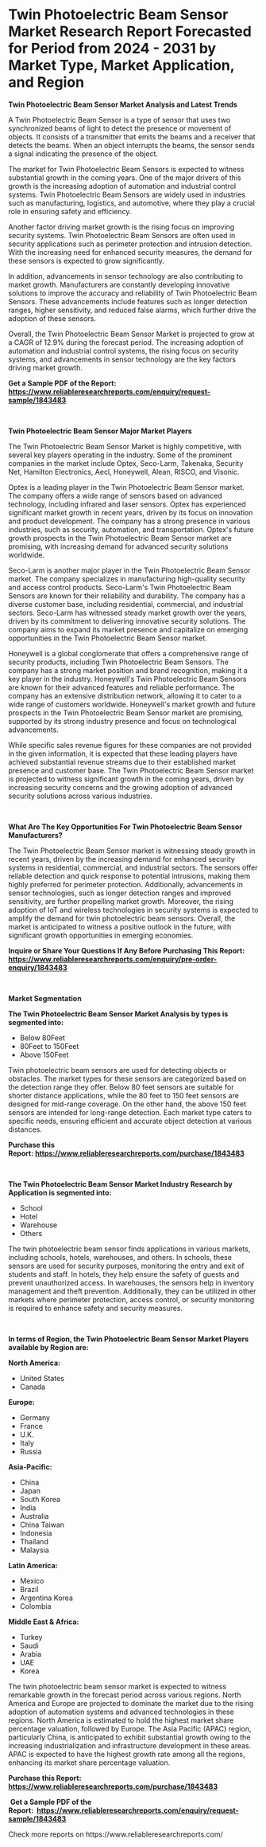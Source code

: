 <p><h1>Twin Photoelectric Beam Sensor Market Research Report Forecasted for Period from 2024 -  2031 by Market Type, Market Application, and Region</h1></p><p><strong>Twin Photoelectric Beam Sensor Market Analysis and Latest Trends</strong></p>
<p><p>A Twin Photoelectric Beam Sensor is a type of sensor that uses two synchronized beams of light to detect the presence or movement of objects. It consists of a transmitter that emits the beams and a receiver that detects the beams. When an object interrupts the beams, the sensor sends a signal indicating the presence of the object.</p><p>The market for Twin Photoelectric Beam Sensors is expected to witness substantial growth in the coming years. One of the major drivers of this growth is the increasing adoption of automation and industrial control systems. Twin Photoelectric Beam Sensors are widely used in industries such as manufacturing, logistics, and automotive, where they play a crucial role in ensuring safety and efficiency.</p><p>Another factor driving market growth is the rising focus on improving security systems. Twin Photoelectric Beam Sensors are often used in security applications such as perimeter protection and intrusion detection. With the increasing need for enhanced security measures, the demand for these sensors is expected to grow significantly.</p><p>In addition, advancements in sensor technology are also contributing to market growth. Manufacturers are constantly developing innovative solutions to improve the accuracy and reliability of Twin Photoelectric Beam Sensors. These advancements include features such as longer detection ranges, higher sensitivity, and reduced false alarms, which further drive the adoption of these sensors.</p><p>Overall, the Twin Photoelectric Beam Sensor Market is projected to grow at a CAGR of 12.9% during the forecast period. The increasing adoption of automation and industrial control systems, the rising focus on security systems, and advancements in sensor technology are the key factors driving market growth.</p></p>
<p><strong>Get a Sample PDF of the Report:&nbsp; <a href="https://www.reliableresearchreports.com/enquiry/request-sample/1843483">https://www.reliableresearchreports.com/enquiry/request-sample/1843483</a></strong></p>
<p>&nbsp;</p>
<p><strong>Twin Photoelectric Beam Sensor Major Market Players</strong></p>
<p><p>The Twin Photoelectric Beam Sensor Market is highly competitive, with several key players operating in the industry. Some of the prominent companies in the market include Optex, Seco-Larm, Takenaka, Security Net, Hamilton Electronics, Aecl, Honeywell, Alean, RISCO, and Visonic.</p><p>Optex is a leading player in the Twin Photoelectric Beam Sensor market. The company offers a wide range of sensors based on advanced technology, including infrared and laser sensors. Optex has experienced significant market growth in recent years, driven by its focus on innovation and product development. The company has a strong presence in various industries, such as security, automation, and transportation. Optex's future growth prospects in the Twin Photoelectric Beam Sensor market are promising, with increasing demand for advanced security solutions worldwide.</p><p>Seco-Larm is another major player in the Twin Photoelectric Beam Sensor market. The company specializes in manufacturing high-quality security and access control products. Seco-Larm's Twin Photoelectric Beam Sensors are known for their reliability and durability. The company has a diverse customer base, including residential, commercial, and industrial sectors. Seco-Larm has witnessed steady market growth over the years, driven by its commitment to delivering innovative security solutions. The company aims to expand its market presence and capitalize on emerging opportunities in the Twin Photoelectric Beam Sensor market.</p><p>Honeywell is a global conglomerate that offers a comprehensive range of security products, including Twin Photoelectric Beam Sensors. The company has a strong market position and brand recognition, making it a key player in the industry. Honeywell's Twin Photoelectric Beam Sensors are known for their advanced features and reliable performance. The company has an extensive distribution network, allowing it to cater to a wide range of customers worldwide. Honeywell's market growth and future prospects in the Twin Photoelectric Beam Sensor market are promising, supported by its strong industry presence and focus on technological advancements.</p><p>While specific sales revenue figures for these companies are not provided in the given information, it is expected that these leading players have achieved substantial revenue streams due to their established market presence and customer base. The Twin Photoelectric Beam Sensor market is projected to witness significant growth in the coming years, driven by increasing security concerns and the growing adoption of advanced security solutions across various industries.</p></p>
<p>&nbsp;</p>
<p><strong>What Are The Key Opportunities For Twin Photoelectric Beam Sensor Manufacturers?</strong></p>
<p><p>The Twin Photoelectric Beam Sensor market is witnessing steady growth in recent years, driven by the increasing demand for enhanced security systems in residential, commercial, and industrial sectors. The sensors offer reliable detection and quick response to potential intrusions, making them highly preferred for perimeter protection. Additionally, advancements in sensor technologies, such as longer detection ranges and improved sensitivity, are further propelling market growth. Moreover, the rising adoption of IoT and wireless technologies in security systems is expected to amplify the demand for twin photoelectric beam sensors. Overall, the market is anticipated to witness a positive outlook in the future, with significant growth opportunities in emerging economies.</p></p>
<p><strong>Inquire or Share Your Questions If Any Before Purchasing This Report: <a href="https://www.reliableresearchreports.com/enquiry/pre-order-enquiry/1843483">https://www.reliableresearchreports.com/enquiry/pre-order-enquiry/1843483</a></strong></p>
<p>&nbsp;</p>
<p><strong>Market Segmentation</strong></p>
<p><strong>The Twin Photoelectric Beam Sensor Market Analysis by types is segmented into:</strong></p>
<p><ul><li>Below 80Feet</li><li>80Feet to 150Feet</li><li>Above 150Feet</li></ul></p>
<p><p>Twin photoelectric beam sensors are used for detecting objects or obstacles. The market types for these sensors are categorized based on the detection range they offer. Below 80 feet sensors are suitable for shorter distance applications, while the 80 feet to 150 feet sensors are designed for mid-range coverage. On the other hand, the above 150 feet sensors are intended for long-range detection. Each market type caters to specific needs, ensuring efficient and accurate object detection at various distances.</p></p>
<p><strong>Purchase this Report:&nbsp;<a href="https://www.reliableresearchreports.com/purchase/1843483">https://www.reliableresearchreports.com/purchase/1843483</a></strong></p>
<p>&nbsp;</p>
<p><strong>The Twin Photoelectric Beam Sensor Market Industry Research by Application is segmented into:</strong></p>
<p><ul><li>School</li><li>Hotel</li><li>Warehouse</li><li>Others</li></ul></p>
<p><p>The twin photoelectric beam sensor finds applications in various markets, including schools, hotels, warehouses, and others. In schools, these sensors are used for security purposes, monitoring the entry and exit of students and staff. In hotels, they help ensure the safety of guests and prevent unauthorized access. In warehouses, the sensors help in inventory management and theft prevention. Additionally, they can be utilized in other markets where perimeter protection, access control, or security monitoring is required to enhance safety and security measures.</p></p>
<p>&nbsp;</p>
<p><strong>In terms of Region, the Twin Photoelectric Beam Sensor Market Players available by Region are:</strong></p>
<p>
    <p> <strong> North America: </strong>
        <ul>
            <li>United States</li>
            <li>Canada</li>
        </ul>
        </p> 
    <p> <strong> Europe: </strong>
        <ul>
            <li>Germany</li>
            <li>France</li>
            <li>U.K.</li>
            <li>Italy</li>
            <li>Russia</li>
        </ul>
        </p> 
    <p> <strong> Asia-Pacific: </strong>
        <ul>
            <li>China</li>
            <li>Japan</li>
            <li>South Korea</li>
            <li>India</li>
            <li>Australia</li>
            <li>China Taiwan</li>
            <li>Indonesia</li>
            <li>Thailand</li>
            <li>Malaysia</li>
        </ul>
        </p> 
    <p> <strong> Latin America: </strong>
        <ul>
            <li>Mexico</li>
            <li>Brazil</li>
            <li>Argentina Korea</li>
            <li>Colombia</li>
        </ul>
        </p> 
    <p> <strong> Middle East & Africa: </strong>
        <ul>
            <li>Turkey</li>
            <li>Saudi</li>
            <li>Arabia</li>
            <li>UAE</li>
            <li>Korea</li>
        </ul>
    </p>
    </p>
<p><p>The twin photoelectric beam sensor market is expected to witness remarkable growth in the forecast period across various regions. North America and Europe are projected to dominate the market due to the rising adoption of automation systems and advanced technologies in these regions. North America is estimated to hold the highest market share percentage valuation, followed by Europe. The Asia Pacific (APAC) region, particularly China, is anticipated to exhibit substantial growth owing to the increasing industrialization and infrastructure development in these areas. APAC is expected to have the highest growth rate among all the regions, enhancing its market share percentage valuation.</p></p>
<p><strong>Purchase this Report: <a href="https://www.reliableresearchreports.com/purchase/1843483">https://www.reliableresearchreports.com/purchase/1843483</a></strong></p>
<p>&nbsp;<strong>Get a Sample PDF of the Report:&nbsp;&nbsp;<a href="https://www.reliableresearchreports.com/enquiry/request-sample/1843483">https://www.reliableresearchreports.com/enquiry/request-sample/1843483</a></strong></p>
<p><strong></strong></p>
<p>Check more reports on https://www.reliableresearchreports.com/</p>